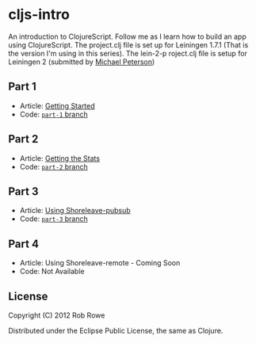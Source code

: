 # cljs-intro

An introduction to ClojureScript.  Follow me as I learn how to build an app using ClojureScript. The project.clj file is set up for Leiningen 1.7.1 (That is the version I'm using in this series). The lein-2-p
roject.clj file is setup for Leiningen 2 (submitted by [Michael Peterson](https://github.com/midpeter444))

## Part 1

- Article: [Getting Started](http://www.myclojureadventure.com/2012/09/intro-to-clojurescript-getting-started.html)
- Code: [`part-1` branch](https://github.com/rippinrobr/cljs-intro/tree/part-1)

## Part 2

- Article: [Getting the Stats](http://www.myclojureadventure.com/2012/09/intro-to-clojurescript-part-2-getting.html)
- Code: [`part-2` branch](https://github.com/rippinrobr/cljs-intro/tree/part-2)

## Part 3

- Article: [Using Shoreleave-pubsub](http://www.myclojureadventure.com/2012/09/intro-to-clojurescript-part-3-using.html)
- Code: [`part-3` branch](https://github.com/rippinrobr/cljs-intro/tree/part-3)


## Part 4

- Article: Using Shoreleave-remote - Coming Soon
- Code: Not Available

## License

Copyright (C) 2012 Rob Rowe

Distributed under the Eclipse Public License, the same as Clojure.

